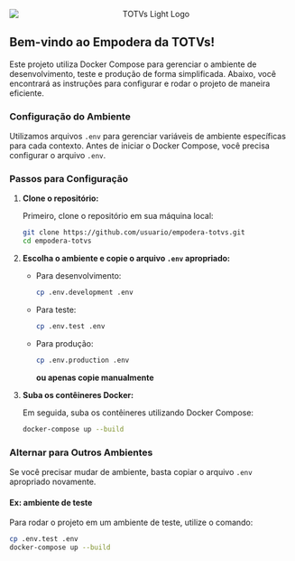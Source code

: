 <style>
  .logo-light, .logo-dark {
    display: none;
  }
  @media (prefers-color-scheme: dark) {
    .logo-dark {
      display: block;
    }
  }
  @media (prefers-color-scheme: light) {
    .logo-light {
      display: block;
    }
  }
</style>

<p align="center">
  <img src="https://www.totvs.com/wp-content/themes/totvs-theme/dist/images/logo-dark_8346d745.png" alt="TOTVs Light Logo" class="logo-light">
  <img src="https://www.totvs.com/wp-content/uploads/2019/09/logo.png" alt="TOTVs Dark Logo" class="logo-dark">
</p>

## Bem-vindo ao Empodera da TOTVs!

Este projeto utiliza Docker Compose para gerenciar o ambiente de desenvolvimento, teste e produção de forma simplificada. Abaixo, você encontrará as instruções para configurar e rodar o projeto de maneira eficiente.

### Configuração do Ambiente

Utilizamos arquivos `.env` para gerenciar variáveis de ambiente específicas para cada contexto. Antes de iniciar o Docker Compose, você precisa configurar o arquivo `.env`.

### Passos para Configuração

1. **Clone o repositório:**

   Primeiro, clone o repositório em sua máquina local:

   ```sh
   git clone https://github.com/usuario/empodera-totvs.git
   cd empodera-totvs
   ```

2. **Escolha o ambiente e copie o arquivo `.env` apropriado:**

   - Para desenvolvimento:

     ```sh
     cp .env.development .env
     ```

   - Para teste:

     ```sh
     cp .env.test .env
     ```

   - Para produção:

     ```sh
     cp .env.production .env
     ```

     **ou apenas copie manualmente**

3. **Suba os contêineres Docker:**

   Em seguida, suba os contêineres utilizando Docker Compose:

   ```sh
   docker-compose up --build
   ```

### Alternar para Outros Ambientes

Se você precisar mudar de ambiente, basta copiar o arquivo `.env` apropriado novamente.

#### Ex: ambiente de teste

Para rodar o projeto em um ambiente de teste, utilize o comando:

```sh
cp .env.test .env
docker-compose up --build
```
